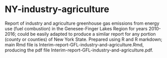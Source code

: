 # NY-industry-agriculture

Report of industry and agriculture greenhouse gas emissions from energy use (fuel combustion) 
in the Genesee-Finger Lakes Region for years 2010-2016; could be easily adapted to produce a similar 
report for any portion (county or counties) of New York State. Prepared using R and R markdown; main 
Rmd file is Interim-report-GFL-industry-and-agriculture.Rmd, producing the pdf file 
Interim-report-GFL-industry-and-agriculture.pdf. 
